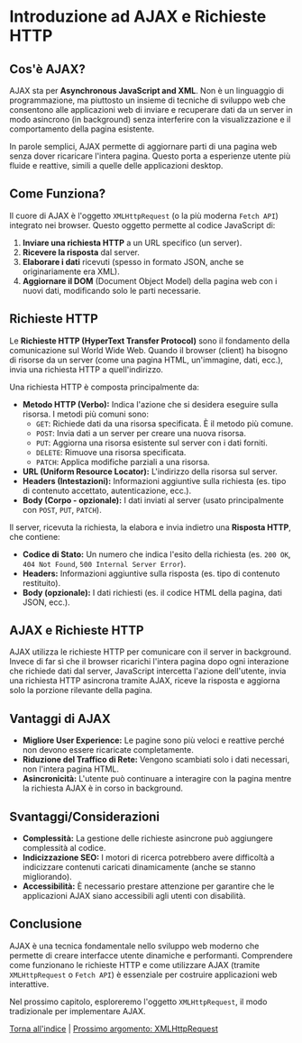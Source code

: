 # Introduzione ad AJAX e Richieste HTTP

## Cos'è AJAX?

AJAX sta per **Asynchronous JavaScript and XML**. Non è un linguaggio di programmazione, ma piuttosto un insieme di tecniche di sviluppo web che consentono alle applicazioni web di inviare e recuperare dati da un server in modo asincrono (in background) senza interferire con la visualizzazione e il comportamento della pagina esistente.

In parole semplici, AJAX permette di aggiornare parti di una pagina web senza dover ricaricare l'intera pagina. Questo porta a esperienze utente più fluide e reattive, simili a quelle delle applicazioni desktop.

## Come Funziona?

Il cuore di AJAX è l'oggetto `XMLHttpRequest` (o la più moderna `Fetch API`) integrato nei browser. Questo oggetto permette al codice JavaScript di:

1.  **Inviare una richiesta HTTP** a un URL specifico (un server).
2.  **Ricevere la risposta** dal server.
3.  **Elaborare i dati** ricevuti (spesso in formato JSON, anche se originariamente era XML).
4.  **Aggiornare il DOM** (Document Object Model) della pagina web con i nuovi dati, modificando solo le parti necessarie.

## Richieste HTTP

Le **Richieste HTTP (HyperText Transfer Protocol)** sono il fondamento della comunicazione sul World Wide Web. Quando il browser (client) ha bisogno di risorse da un server (come una pagina HTML, un'immagine, dati, ecc.), invia una richiesta HTTP a quell'indirizzo.

Una richiesta HTTP è composta principalmente da:

*   **Metodo HTTP (Verbo):** Indica l'azione che si desidera eseguire sulla risorsa. I metodi più comuni sono:
    *   `GET`: Richiede dati da una risorsa specificata. È il metodo più comune.
    *   `POST`: Invia dati a un server per creare una nuova risorsa.
    *   `PUT`: Aggiorna una risorsa esistente sul server con i dati forniti.
    *   `DELETE`: Rimuove una risorsa specificata.
    *   `PATCH`: Applica modifiche parziali a una risorsa.
*   **URL (Uniform Resource Locator):** L'indirizzo della risorsa sul server.
*   **Headers (Intestazioni):** Informazioni aggiuntive sulla richiesta (es. tipo di contenuto accettato, autenticazione, ecc.).
*   **Body (Corpo - opzionale):** I dati inviati al server (usato principalmente con `POST`, `PUT`, `PATCH`).

Il server, ricevuta la richiesta, la elabora e invia indietro una **Risposta HTTP**, che contiene:

*   **Codice di Stato:** Un numero che indica l'esito della richiesta (es. `200 OK`, `404 Not Found`, `500 Internal Server Error`).
*   **Headers:** Informazioni aggiuntive sulla risposta (es. tipo di contenuto restituito).
*   **Body (opzionale):** I dati richiesti (es. il codice HTML della pagina, dati JSON, ecc.).

## AJAX e Richieste HTTP

AJAX utilizza le richieste HTTP per comunicare con il server in background. Invece di far sì che il browser ricarichi l'intera pagina dopo ogni interazione che richiede dati dal server, JavaScript intercetta l'azione dell'utente, invia una richiesta HTTP asincrona tramite AJAX, riceve la risposta e aggiorna solo la porzione rilevante della pagina.

## Vantaggi di AJAX

*   **Migliore User Experience:** Le pagine sono più veloci e reattive perché non devono essere ricaricate completamente.
*   **Riduzione del Traffico di Rete:** Vengono scambiati solo i dati necessari, non l'intera pagina HTML.
*   **Asincronicità:** L'utente può continuare a interagire con la pagina mentre la richiesta AJAX è in corso in background.

## Svantaggi/Considerazioni

*   **Complessità:** La gestione delle richieste asincrone può aggiungere complessità al codice.
*   **Indicizzazione SEO:** I motori di ricerca potrebbero avere difficoltà a indicizzare contenuti caricati dinamicamente (anche se stanno migliorando).
*   **Accessibilità:** È necessario prestare attenzione per garantire che le applicazioni AJAX siano accessibili agli utenti con disabilità.

## Conclusione

AJAX è una tecnica fondamentale nello sviluppo web moderno che permette di creare interfacce utente dinamiche e performanti. Comprendere come funzionano le richieste HTTP e come utilizzare AJAX (tramite `XMLHttpRequest` o `Fetch API`) è essenziale per costruire applicazioni web interattive.

Nel prossimo capitolo, esploreremo l'oggetto `XMLHttpRequest`, il modo tradizionale per implementare AJAX.

[Torna all'indice](../README.md) | [Prossimo argomento: XMLHttpRequest](./02_XMLHttpRequest.md)
